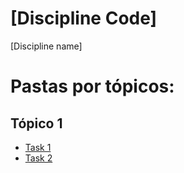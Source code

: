 # [Discipline Code]
[Discipline name]

# Pastas por tópicos:

## Tópico 1
- [Task 1](./task1)
- [Task 2](./task2)